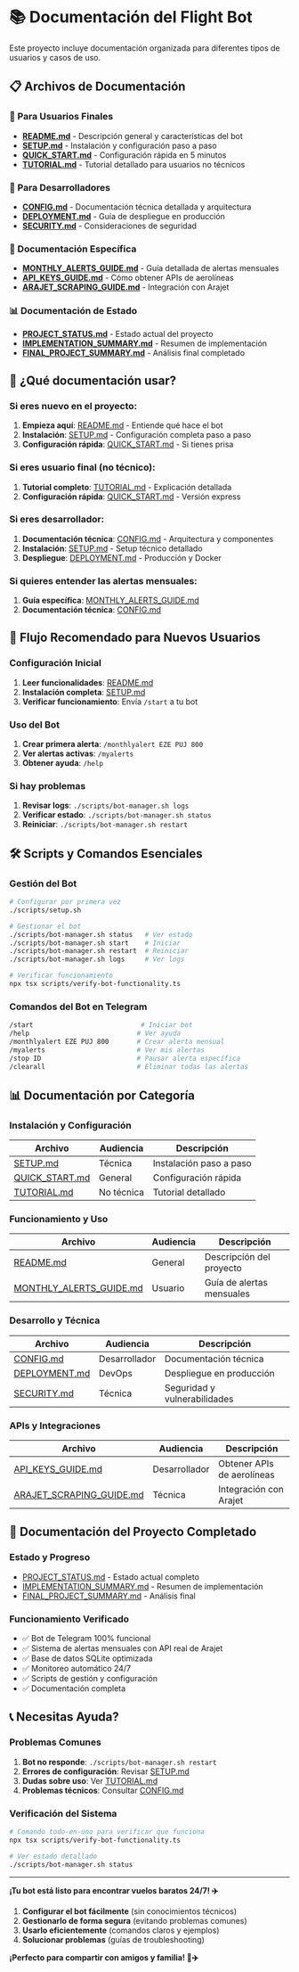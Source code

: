 # 📚 Documentación del Flight Bot

Este proyecto incluye documentación organizada para diferentes tipos de usuarios y casos de uso.

## 📋 Archivos de Documentación

### 🚀 Para Usuarios Finales
- **[README.md](README.md)** - Descripción general y características del bot
- **[SETUP.md](SETUP.md)** - Instalación y configuración paso a paso
- **[QUICK_START.md](QUICK_START.md)** - Configuración rápida en 5 minutos
- **[TUTORIAL.md](TUTORIAL.md)** - Tutorial detallado para usuarios no técnicos

### 🔧 Para Desarrolladores
- **[CONFIG.md](CONFIG.md)** - Documentación técnica detallada y arquitectura
- **[DEPLOYMENT.md](DEPLOYMENT.md)** - Guía de despliegue en producción
- **[SECURITY.md](SECURITY.md)** - Consideraciones de seguridad

### 📖 Documentación Específica
- **[MONTHLY_ALERTS_GUIDE.md](MONTHLY_ALERTS_GUIDE.md)** - Guía detallada de alertas mensuales
- **[API_KEYS_GUIDE.md](API_KEYS_GUIDE.md)** - Cómo obtener APIs de aerolíneas
- **[ARAJET_SCRAPING_GUIDE.md](ARAJET_SCRAPING_GUIDE.md)** - Integración con Arajet

### 📊 Documentación de Estado
- **[PROJECT_STATUS.md](PROJECT_STATUS.md)** - Estado actual del proyecto
- **[IMPLEMENTATION_SUMMARY.md](IMPLEMENTATION_SUMMARY.md)** - Resumen de implementación
- **[FINAL_PROJECT_SUMMARY.md](FINAL_PROJECT_SUMMARY.md)** - Análisis final completado

## 🎯 ¿Qué documentación usar?

### Si eres nuevo en el proyecto:
1. **Empieza aquí**: [README.md](README.md) - Entiende qué hace el bot
2. **Instalación**: [SETUP.md](SETUP.md) - Configuración completa paso a paso
3. **Configuración rápida**: [QUICK_START.md](QUICK_START.md) - Si tienes prisa

### Si eres usuario final (no técnico):
1. **Tutorial completo**: [TUTORIAL.md](TUTORIAL.md) - Explicación detallada
2. **Configuración rápida**: [QUICK_START.md](QUICK_START.md) - Versión express

### Si eres desarrollador:
1. **Documentación técnica**: [CONFIG.md](CONFIG.md) - Arquitectura y componentes
2. **Instalación**: [SETUP.md](SETUP.md) - Setup técnico detallado
3. **Despliegue**: [DEPLOYMENT.md](DEPLOYMENT.md) - Producción y Docker

### Si quieres entender las alertas mensuales:
1. **Guía específica**: [MONTHLY_ALERTS_GUIDE.md](MONTHLY_ALERTS_GUIDE.md)
2. **Documentación técnica**: [CONFIG.md](CONFIG.md)

## 🚀 Flujo Recomendado para Nuevos Usuarios

### Configuración Inicial
1. **Leer funcionalidades**: [README.md](README.md)
2. **Instalación completa**: [SETUP.md](SETUP.md)
3. **Verificar funcionamiento**: Envía `/start` a tu bot

### Uso del Bot
1. **Crear primera alerta**: `/monthlyalert EZE PUJ 800`
2. **Ver alertas activas**: `/myalerts`
3. **Obtener ayuda**: `/help`

### Si hay problemas
1. **Revisar logs**: `./scripts/bot-manager.sh logs`
2. **Verificar estado**: `./scripts/bot-manager.sh status`
3. **Reiniciar**: `./scripts/bot-manager.sh restart`

## 🛠️ Scripts y Comandos Esenciales

### Gestión del Bot
```bash
# Configurar por primera vez
./scripts/setup.sh

# Gestionar el bot
./scripts/bot-manager.sh status   # Ver estado
./scripts/bot-manager.sh start    # Iniciar
./scripts/bot-manager.sh restart  # Reiniciar
./scripts/bot-manager.sh logs     # Ver logs

# Verificar funcionamiento
npx tsx scripts/verify-bot-functionality.ts
```

### Comandos del Bot en Telegram
```bash
/start                           # Iniciar bot
/help                           # Ver ayuda
/monthlyalert EZE PUJ 800       # Crear alerta mensual
/myalerts                       # Ver mis alertas
/stop ID                        # Pausar alerta específica
/clearall                       # Eliminar todas las alertas
```

## 📊 Documentación por Categoría

### Instalación y Configuración
| Archivo | Audiencia | Descripción |
|---------|-----------|-------------|
| [SETUP.md](SETUP.md) | Técnica | Instalación paso a paso |
| [QUICK_START.md](QUICK_START.md) | General | Configuración rápida |
| [TUTORIAL.md](TUTORIAL.md) | No técnica | Tutorial detallado |

### Funcionamiento y Uso
| Archivo | Audiencia | Descripción |
|---------|-----------|-------------|
| [README.md](README.md) | General | Descripción del proyecto |
| [MONTHLY_ALERTS_GUIDE.md](MONTHLY_ALERTS_GUIDE.md) | Usuario | Guía de alertas mensuales |

### Desarrollo y Técnica
| Archivo | Audiencia | Descripción |
|---------|-----------|-------------|
| [CONFIG.md](CONFIG.md) | Desarrollador | Documentación técnica |
| [DEPLOYMENT.md](DEPLOYMENT.md) | DevOps | Despliegue en producción |
| [SECURITY.md](SECURITY.md) | Técnica | Seguridad y vulnerabilidades |

### APIs y Integraciones
| Archivo | Audiencia | Descripción |
|---------|-----------|-------------|
| [API_KEYS_GUIDE.md](API_KEYS_GUIDE.md) | Desarrollador | Obtener APIs de aerolíneas |
| [ARAJET_SCRAPING_GUIDE.md](ARAJET_SCRAPING_GUIDE.md) | Técnica | Integración con Arajet |

## 🎉 Documentación del Proyecto Completado

### Estado y Progreso
- [PROJECT_STATUS.md](PROJECT_STATUS.md) - Estado actual completo
- [IMPLEMENTATION_SUMMARY.md](IMPLEMENTATION_SUMMARY.md) - Resumen de implementación
- [FINAL_PROJECT_SUMMARY.md](FINAL_PROJECT_SUMMARY.md) - Análisis final

### Funcionamiento Verificado
- ✅ Bot de Telegram 100% funcional
- ✅ Sistema de alertas mensuales con API real de Arajet
- ✅ Base de datos SQLite optimizada
- ✅ Monitoreo automático 24/7
- ✅ Scripts de gestión y configuración
- ✅ Documentación completa

## 📞 Necesitas Ayuda?

### Problemas Comunes
1. **Bot no responde**: `./scripts/bot-manager.sh restart`
2. **Errores de configuración**: Revisar [SETUP.md](SETUP.md)
3. **Dudas sobre uso**: Ver [TUTORIAL.md](TUTORIAL.md)
4. **Problemas técnicos**: Consultar [CONFIG.md](CONFIG.md)

### Verificación del Sistema
```bash
# Comando todo-en-uno para verificar que funciona
npx tsx scripts/verify-bot-functionality.ts

# Ver estado detallado
./scripts/bot-manager.sh status
```

---

**¡Tu bot está listo para encontrar vuelos baratos 24/7! ✈️**
1. **Configurar el bot fácilmente** (sin conocimientos técnicos)
2. **Gestionarlo de forma segura** (evitando problemas comunes)
3. **Usarlo eficientemente** (comandos claros y ejemplos)
4. **Solucionar problemas** (guías de troubleshooting)

**¡Perfecto para compartir con amigos y familia! 👥✈️**

